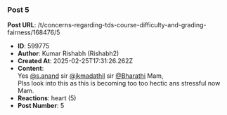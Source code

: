 ### Post 5
**Post URL**: /t/concerns-regarding-tds-course-difficulty-and-grading-fairness/168476/5
- **ID**: 599775
- **Author**: Kumar Rishabh  (Rishabh2)
- **Created At**: 2025-02-25T17:31:26.262Z
- **Content**:  
  Yes <a class="mention" href="/u/s.anand">@s.anand</a> sir <a class="mention" href="/u/jkmadathil">@jkmadathil</a>  sir <a class="mention" href="/u/bharathi">@Bharathi</a> Mam,<br>
Plss look into this as this is becoming too too hectic ans stressful now Mam.
- **Reactions**: heart (5)
- **Post Number**: 5

